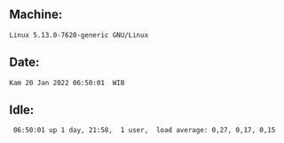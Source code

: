 ## Machine:
```
Linux 5.13.0-7620-generic GNU/Linux
```
## Date:
```
Kam 20 Jan 2022 06:50:01  WIB
```
## Idle:
```
 06:50:01 up 1 day, 21:58,  1 user,  load average: 0,27, 0,17, 0,15
```
